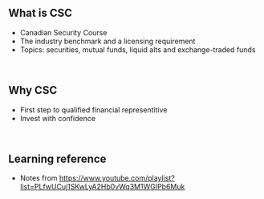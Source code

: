 ## What is CSC
- Canadian Security Course
- The industry benchmark and a licensing requirement
- Topics: securities, mutual funds, liquid alts and exchange-traded funds

<br />

## Why CSC
- First step to qualified financial representitive
- Invest with confidence

<br />

## Learning reference
- Notes from https://www.youtube.com/playlist?list=PLfwUCuj1SKwLyA2Hb0vWq3M1WGIPb6Muk
